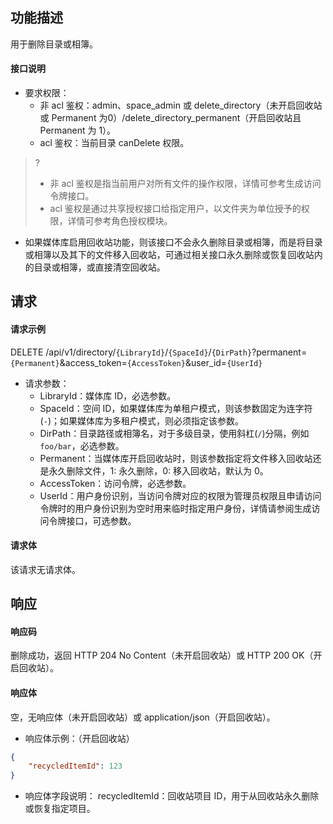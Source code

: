 ## 功能描述

用于删除目录或相簿。

#### 接口说明

- 要求权限：
    - 非 acl 鉴权：admin、space_admin 或 delete_directory（未开启回收站或 Permanent 为0）/delete_directory_permanent（开启回收站且 Permanent 为 1）。
    - acl 鉴权：当前目录 canDelete 权限。
>?
> - 非 acl 鉴权是指当前用户对所有文件的操作权限，详情可参考生成访问令牌接口。
> - acl 鉴权是通过共享授权接口给指定用户，以文件夹为单位授予的权限，详情可参考角色授权模块。
> 
- 如果媒体库启用回收站功能，则该接口不会永久删除目录或相簿，而是将目录或相簿以及其下的文件移入回收站，可通过相关接口永久删除或恢复回收站内的目录或相簿，或直接清空回收站。

## 请求

#### 请求示例  

DELETE /api/v1/directory/`{LibraryId}`/`{SpaceId}`/`{DirPath}`?permanent=`{Permanent}`&access_token=`{AccessToken}`&user_id=`{UserId}`

- 请求参数：
    - LibraryId：媒体库 ID，必选参数。
    - SpaceId：空间 ID，如果媒体库为单租户模式，则该参数固定为连字符(`-`)；如果媒体库为多租户模式，则必须指定该参数。
    - DirPath：目录路径或相簿名，对于多级目录，使用斜杠(`/`)分隔，例如 `foo/bar`，必选参数。
    - Permanent：当媒体库开启回收站时，则该参数指定将文件移入回收站还是永久删除文件，1: 永久删除，0: 移入回收站，默认为 0。
    - AccessToken：访问令牌，必选参数。
    - UserId：用户身份识别，当访问令牌对应的权限为管理员权限且申请访问令牌时的用户身份识别为空时用来临时指定用户身份，详情请参阅生成访问令牌接口，可选参数。

#### 请求体

该请求无请求体。

## 响应

#### 响应码

删除成功，返回 HTTP 204 No Content（未开启回收站）或 HTTP 200 OK（开启回收站）。

#### 响应体

空，无响应体（未开启回收站）或 application/json（开启回收站）。

- 响应体示例：（开启回收站）
```json
{
    "recycledItemId": 123
}
```
- 响应体字段说明：
 recycledItemId：回收站项目 ID，用于从回收站永久删除或恢复指定项目。
